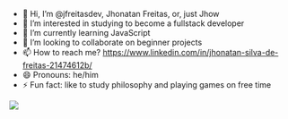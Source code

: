 - 👋 Hi, I’m @jfreitasdev, Jhonatan Freitas, or, just Jhow
- 👀 I’m interested in studying to become a fullstack developer
- 🌱 I’m currently learning JavaScript
- 💞️ I’m looking to collaborate on beginner projects
- 📫 How to reach me?  https://www.linkedin.com/in/jhonatan-silva-de-freitas-21474612b/
- 😄 Pronouns: he/him
- ⚡ Fun fact: like to study philosophy and playing games on free time

<img src="/jfreitasdev/octocat-1732123999813.png">
